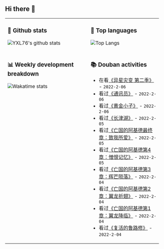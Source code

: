 ## Hi there 👋

<table>
<tr>
<td valign="top" width="54%">

### 🔭 Github stats

![YXL76's github stats](https://github-readme-stats.yxl76.vercel.app/api?username=YXL76&count_private=true&show_icons=true&include_all_commits=true&theme=prussian&line_height=28&disable_animations=true)

</td>

<td valign="top" width="46%">

### 🌱 Top languages

![Top Langs](https://github-readme-stats.yxl76.vercel.app/api/top-langs/?username=YXL76&layout=compact&theme=prussian&langs_count=8&hide=HTML,CSS,SCSS)

</td>
</tr>
<tr>
<td valign="top" width="54%">

### 📊 Weekly development breakdown

![Wakatime stats](https://github-readme-stats.yxl76.vercel.app/api/wakatime?username=YXL76&layout=compact&theme=prussian)


</td>
<td valign="top" width="46%">

### 📚 Douban activities

- 在看[《异星灾变 第二季》](http://movie.douban.com/subject/35206532/) - `2022-2-06`
- 看过[《通讯员》](http://movie.douban.com/subject/2361887/) - `2022-2-06`
- 看过[《黄金小子》](http://movie.douban.com/subject/1971681/) - `2022-2-06`
- 看过[《长津湖》](http://movie.douban.com/subject/25845392/) - `2022-2-05`
- 看过[《亡国的阿基德最终章：致我所爱》](http://movie.douban.com/subject/26381227/) - `2022-2-05`
- 看过[《亡国的阿基德第4章：憎恨记忆》](http://movie.douban.com/subject/10785531/) - `2022-2-05`
- 看过[《亡国的阿基德第3章：辉芒陨落》](http://movie.douban.com/subject/10785530/) - `2022-2-04`
- 看过[《亡国的阿基德第2章：翼龙折翅》](http://movie.douban.com/subject/10785529/) - `2022-2-04`
- 看过[《亡国的阿基德第1章：翼龙降临》](http://movie.douban.com/subject/4830890/) - `2022-2-04`
- 看过[《复活的鲁路修》](http://movie.douban.com/subject/30291500/) - `2022-2-04`

</td>
</tr>
</table>

<!--
**YXL76/YXL76** is a ✨ _special_ ✨ repository because its `README.md` (this file) appears on your GitHub profile.

Here are some ideas to get you started:

- 🔭 I’m currently working on ...
- 🌱 I’m currently learning ...
- 👯 I’m looking to collaborate on ...
- 🤔 I’m looking for help with ...
- 💬 Ask me about ...
- 📫 How to reach me: ...
- 😄 Pronouns: ...
- ⚡ Fun fact: ...
-->
